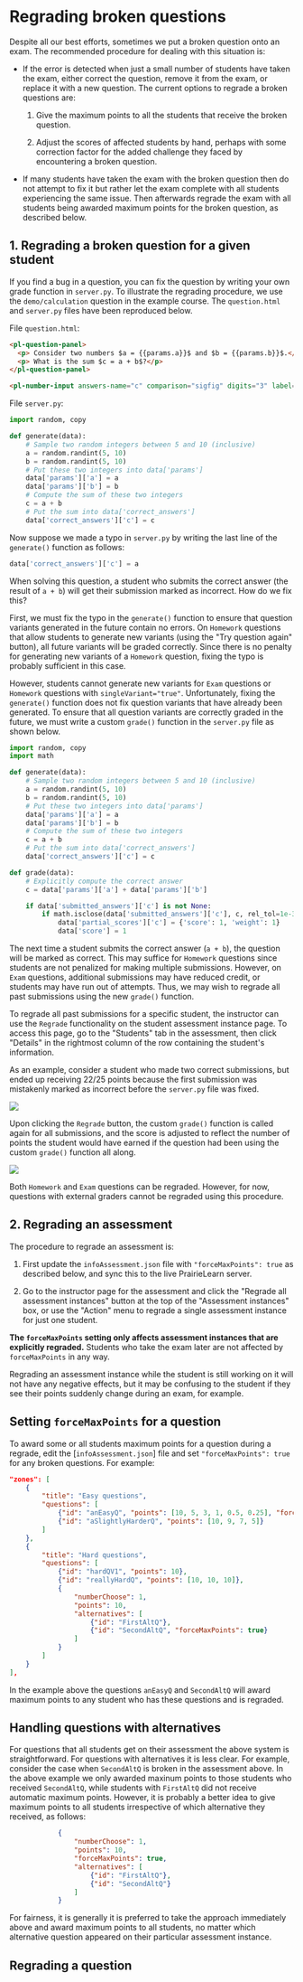 

# Regrading broken questions

Despite all our best efforts, sometimes we put a broken question onto an exam. The recommended procedure for dealing with this situation is:

- If the error is detected when just a small number of students have taken the exam, either correct the question, remove it from the exam, or replace it with a new question. The current options to regrade a broken questions are:

	1. Give the maximum points to all the students that receive the broken question.

	2. Adjust the scores of affected students by hand, perhaps with some correction factor for the added challenge they faced by encountering a broken question.

- If many students have taken the exam with the broken question then do not attempt to fix it but rather let the exam complete with all students experiencing the same issue. Then afterwards regrade the exam with all students being awarded maximum points for the broken question, as described below.


## 1. Regrading a broken question for a given student

If you find a bug in a question, you can fix the question by writing your own grade function in `server.py`. To illustrate the regrading procedure, we use the `demo/calculation` question in the example course. The `question.html` and `server.py` files have been reproduced below.

File `question.html`:

```html
<pl-question-panel>
  <p> Consider two numbers $a = {{params.a}}$ and $b = {{params.b}}$.</p>
  <p> What is the sum $c = a + b$?</p>
</pl-question-panel>

<pl-number-input answers-name="c" comparison="sigfig" digits="3" label="$c=$"></pl-number-input>
```

File `server.py`:

```python
import random, copy

def generate(data):
    # Sample two random integers between 5 and 10 (inclusive)
    a = random.randint(5, 10)
    b = random.randint(5, 10)
    # Put these two integers into data['params']
    data['params']['a'] = a
    data['params']['b'] = b
    # Compute the sum of these two integers
    c = a + b
    # Put the sum into data['correct_answers']
    data['correct_answers']['c'] = c
```

Now suppose we made a typo in `server.py` by writing the last line of the `generate()` function as follows:

```python
data['correct_answers']['c'] = a
```

When solving this question, a student who submits the correct answer (the result of `a + b`) will get their submission marked as incorrect. How do we fix this?

First, we must fix the typo in the `generate()` function to ensure that question variants generated in the future contain no errors. On `Homework` questions that allow students to generate new variants (using the "Try question again" button), all future variants will be graded correctly. Since there is no penalty for generating new variants of a `Homework` question, fixing the typo is probably sufficient in this case.

However, students cannot generate new variants for `Exam` questions or `Homework` questions with `singleVariant="true"`. Unfortunately, fixing the `generate()` function does not fix question variants that have already been generated. To ensure that all question variants are correctly graded in the future, we must write a custom `grade()` function in the `server.py` file as shown below.

```python
import random, copy
import math

def generate(data):
    # Sample two random integers between 5 and 10 (inclusive)
    a = random.randint(5, 10)
    b = random.randint(5, 10)
    # Put these two integers into data['params']
    data['params']['a'] = a
    data['params']['b'] = b
    # Compute the sum of these two integers
    c = a + b
    # Put the sum into data['correct_answers']
    data['correct_answers']['c'] = c

def grade(data):
    # Explicitly compute the correct answer
    c = data['params']['a'] + data['params']['b']

    if data['submitted_answers']['c'] is not None:
        if math.isclose(data['submitted_answers']['c'], c, rel_tol=1e-3, abs_tol=1e-6):
            data['partial_scores']['c'] = {'score': 1, 'weight': 1}
            data['score'] = 1
```

The next time a student submits the correct answer (`a + b`), the question will be marked as correct. This may suffice for `Homework` questions since students are not penalized for making multiple submissions. However, on `Exam` questions, additional submissions may have reduced credit, or students may have run out of attempts. Thus, we may wish to regrade all past submissions using the new `grade()` function.

To regrade all past submissions for a specific student, the instructor can use the `Regrade` functionality on the student assessment instance page. To access this page, go to the "Students" tab in the assessment, then click "Details" in the rightmost column of the row containing the student's information.

As an example, consider a student who made two correct submissions, but ended up receiving 22/25 points because the first submission was mistakenly marked as incorrect before the `server.py` file was fixed.

![](regradingBeforeClick.png)

Upon clicking the `Regrade` button, the custom `grade()` function is called again for all submissions, and the score is adjusted to reflect the number of points the student would have earned if the question had been using the custom `grade()` function all along.

![](regradingAfterClick.png)

Both `Homework` and `Exam` questions can be regraded. However, for now, questions with external graders cannot be regraded using this procedure.

## 2. Regrading an assessment

The procedure to regrade an assessment is:

1. First update the `infoAssessment.json` file with `"forceMaxPoints": true` as described below, and sync this to the live PrairieLearn server.

1. Go to the instructor page for the assessment and click the "Regrade all assessment instances" button at the top of the "Assessment instances" box, or use the "Action" menu to regrade a single assessment instance for just one student.

**The `forceMaxPoints` setting only affects assessment instances that are explicitly regraded.** Students who take the exam later are not affected by `forceMaxPoints` in any way.

Regrading an assessment instance while the student is still working on it will not have any negative effects, but it may be confusing to the student if they see their points suddenly change during an exam, for example.


## Setting `forceMaxPoints` for a question

To award some or all students maximum points for a question during a regrade, edit the [`infoAssessment.json`] file and set `"forceMaxPoints": true` for any broken questions. For example:

```json
"zones": [
    {
        "title": "Easy questions",
        "questions": [
            {"id": "anEasyQ", "points": [10, 5, 3, 1, 0.5, 0.25], "forceMaxPoints": true},
            {"id": "aSlightlyHarderQ", "points": [10, 9, 7, 5]}
        ]
    },
    {
        "title": "Hard questions",
        "questions": [
            {"id": "hardQV1", "points": 10},
            {"id": "reallyHardQ", "points": [10, 10, 10]},
            {
                "numberChoose": 1,
                "points": 10,
                "alternatives": [
                    {"id": "FirstAltQ"},
                    {"id": "SecondAltQ", "forceMaxPoints": true}
                ]
            }
        ]
    }
],
```

In the example above the questions `anEasyQ` and `SecondAltQ` will award maximum points to any student who has these questions and is regraded.


## Handling questions with alternatives

For questions that all students get on their assessment the above system is straightforward. For questions with alternatives it is less clear. For example, consider the case when `SecondAltQ` is broken in the assessment above. In the above example we only awarded maxinum points to those students who received `SecondAltQ`, while students with `FirstAltQ` did not receive automatic maximum points. However, it is probably a better idea to give maximum points to all students irrespective of which alternative they received, as follows:

```json
            {
                "numberChoose": 1,
                "points": 10,
                "forceMaxPoints": true,
                "alternatives": [
                    {"id": "FirstAltQ"},
                    {"id": "SecondAltQ"}
                ]
            }
```

For fairness, it is generally it is preferred to take the approach immediately above and award maximum points to all students, no matter which alternative question appeared on their particular assessment instance.


## Regrading a question
